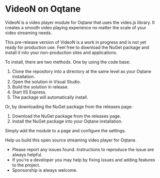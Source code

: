 # VideoN on Oqtane
VideoN is a video player module for Oqtane that uses the video.js library.  It creates a smooth video playing experience no matter the scale of your video streaming needs. 

This pre-release version of VideoN is a work in progress and is not yet ready for production use. Feel free to download the NuGet package and install it into your non-production sites and applications.

To install, there are two methods.  One by using the code base:

1. Clone the repository into a directory at the same level as your Oqtane installation.
1. Open the solution in Visual Studio.
1. Build the solution in release.
1. Start IIS Express.
1. The package will automatically install.

Or, by downloading the NuGet package from the releases page:

1. Download the NuGet package from the releases page.
1. Install the NuGet package into your Oqtane installation.
  
Simply add the module to a page and configure the settings.

Help us build this open source streaming video player for Oqtane. 

* Please report any issues found. Instructions to reproduce the issue are always helpful.
* If you're a developer you may help by fixing issues and adding features to the project.
* Sponsorship is always welcome.
